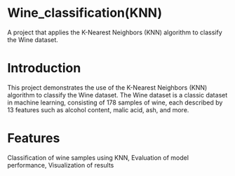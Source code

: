# Wine_classification(KNN)
 A project that applies the K-Nearest Neighbors (KNN) algorithm to classify the Wine dataset.

# Introduction
This project demonstrates the use of the K-Nearest Neighbors (KNN) algorithm to classify the Wine dataset. The Wine dataset is a classic dataset in machine learning, consisting of 178 samples of wine, each described by 13 features such as alcohol content, malic acid, ash, and more.

# Features
Classification of wine samples using KNN,
Evaluation of model performance,
Visualization of results
